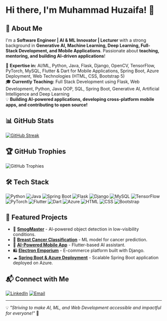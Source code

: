 # Hi there, I'm Muhammad Huzaifa! 👋

## 🚀 About Me
I'm a **Software Engineer | AI & ML Innovator | Lecturer** with a strong background in **Generative AI, Machine Learning, Deep Learning, Full-Stack Development, and Mobile Applications**. Passionate about **teaching, mentoring, and building AI-driven applications**!

🔬 **Expertise in:** AI/ML, Python, Java, Flask, Django, OpenCV, TensorFlow, PyTorch, MySQL, Flutter & Dart for Mobile Applications, Spring Boot, Azure Deployment, Web Technologies (HTML, CSS, Bootstrap 5)  
🎓 **Currently Teaching:** Full Stack Development using Flask, Web Development, Python, Java OOP, SQL, Spring Boot, Generative AI, Artificial Intelligence and Deep Learning   
💡 **Building AI-powered applications, developing cross-platform mobile apps, and contributing to open source!**

## 📊 GitHub Stats

[![GitHub Streak](https://github-readme-streak-stats.herokuapp.com?user=Huzaifa71)](https://git.io/streak-stats)

## 🏆 GitHub Trophies
![GitHub Trophies](https://github-profile-trophy.vercel.app/?username=Huzaifa71&theme=radical&margin-w=15)

## 🛠️ Tech Stack
![Python](https://img.shields.io/badge/Python-3776AB?style=for-the-badge&logo=python&logoColor=white)
![Java](https://img.shields.io/badge/Java-ED8B00?style=for-the-badge&logo=java&logoColor=white)
![Spring Boot](https://img.shields.io/badge/Spring%20Boot-6DB33F?style=for-the-badge&logo=spring-boot&logoColor=white)
![Flask](https://img.shields.io/badge/Flask-000000?style=for-the-badge&logo=flask&logoColor=white)
![Django](https://img.shields.io/badge/Django-092E20?style=for-the-badge&logo=django&logoColor=white)
![MySQL](https://img.shields.io/badge/MySQL-005C84?style=for-the-badge&logo=mysql&logoColor=white)
![TensorFlow](https://img.shields.io/badge/TensorFlow-FF6F00?style=for-the-badge&logo=tensorflow&logoColor=white)
![PyTorch](https://img.shields.io/badge/PyTorch-EE4C2C?style=for-the-badge&logo=pytorch&logoColor=white)
![Flutter](https://img.shields.io/badge/Flutter-02569B?style=for-the-badge&logo=flutter&logoColor=white)
![Dart](https://img.shields.io/badge/Dart-0175C2?style=for-the-badge&logo=dart&logoColor=white)
![Azure](https://img.shields.io/badge/Azure-0089D6?style=for-the-badge&logo=microsoft-azure&logoColor=white)
![HTML](https://img.shields.io/badge/HTML-E34F26?style=for-the-badge&logo=html5&logoColor=white)
![CSS](https://img.shields.io/badge/CSS-1572B6?style=for-the-badge&logo=css3&logoColor=white)
![Bootstrap](https://img.shields.io/badge/Bootstrap-7952B3?style=for-the-badge&logo=bootstrap&logoColor=white)

## 🚀 Featured Projects
- 🚀 **[SmogMaster](https://github.com/Huzaifa71/smogmaster)** - AI-powered object detection in low-visibility conditions.
- 🔬 **[Breast Cancer Classification](https://github.com/Huzaifa71/breast-cancer-classification)** - ML model for cancer prediction.
- 📱 **[AI-Powered Mobile App](https://github.com/Huzaifa71/ai-mobile-app)** - Flutter-based AI assistant.
- 🛍 **[Electron Emporium](https://github.com/Huzaifa71/electron-emporium)** - E-commerce platform built with Django.
- ☁ **[Spring Boot & Azure Deployment](https://github.com/Huzaifa71/springboot-azure)** - Scalable Spring Boot application deployed on Azure.

## 📬 Connect with Me
[![LinkedIn](https://img.shields.io/badge/LinkedIn-0077B5?style=for-the-badge&logo=linkedin&logoColor=white)](https://linkedin.com/in/muhammad-huzaifa-109a112ab)
[![Email](https://img.shields.io/badge/Email-D14836?style=for-the-badge&logo=gmail&logoColor=white)](mailto:memonhuzaifa733@gmail.com)

---
💡 _"Striving to make AI, ML, and Web Development accessible and impactful for everyone!"_ 🚀
